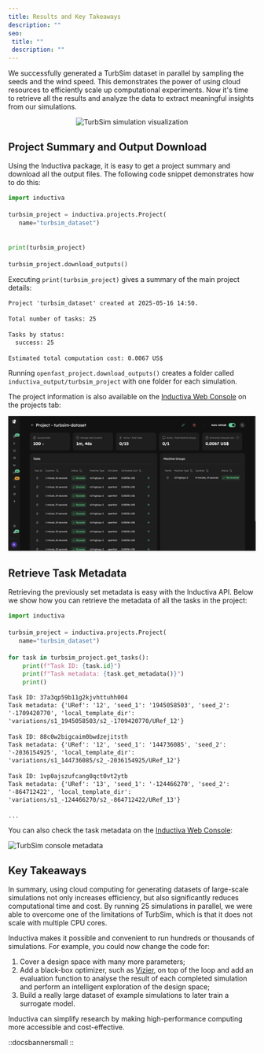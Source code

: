 ```yaml
---
title: Results and Key Takeaways
description: ""
seo:
 title: ""
 description: ""
---
```


We successfully generated a TurbSim dataset in parallel by sampling the seeds and the wind speed.
This demonstrates the power of using cloud resources to efficiently scale up computational experiments. 
Now it's time to retrieve all the results and analyze the data to extract meaningful insights from our simulations.

<p align="center"><img src="../../_static/turbsim_animation_30_fps.gif" alt="TurbSim simulation visualization" width="700"></p>

## Project Summary and Output Download
Using the Inductiva package, it is easy to get a project summary and download all the output files. The following code snippet demonstrates how to do this:

```python
import inductiva

turbsim_project = inductiva.projects.Project(
   name="turbsim_dataset")


print(turbsim_project)

turbsim_project.download_outputs()
```

Executing `print(turbsim_project)` gives a summary of the main project details:

```
Project 'turbsim_dataset' created at 2025-05-16 14:50.

Total number of tasks: 25

Tasks by status:
  success: 25

Estimated total computation cost: 0.0067 US$
```

Running `openfast_project.download_outputs()` creates a folder called `inductiva_output/turbsim_project` with one folder for each simulation.

The project information is also available on the [Inductiva Web Console](https://console.inductiva.ai) on the projects tab:

<p align="center"><img src="../../_static/console_projects.png" alt="TurbSim console projects" width="700"></p>


## Retrieve Task Metadata
Retrieving the previously set metadata is easy with the Inductiva API.
Below we show how you can retrieve the metadata of all the tasks in the project:

```python
import inductiva

turbsim_project = inductiva.projects.Project(
   name="turbsim_dataset")

for task in turbsim_project.get_tasks():
    print(f"Task ID: {task.id}")
    print(f"Task metadata: {task.get_metadata()}")
    print()
```

```
Task ID: 37a3qp59b11g2kjvhttuhh004
Task metadata: {'URef': '12', 'seed_1': '1945058503', 'seed_2': '-1709420770', 'local_template_dir': 'variations/s1_1945058503/s2_-1709420770/URef_12'}

Task ID: 88c0w2bigcaim0bwdzejitsth
Task metadata: {'URef': '12', 'seed_1': '144736085', 'seed_2': '-2036154925', 'local_template_dir': 'variations/s1_144736085/s2_-2036154925/URef_12'}

Task ID: 1vp0ajszufcang0qct0vt2ytb
Task metadata: {'URef': '13', 'seed_1': '-124466270', 'seed_2': '-864712422', 'local_template_dir': 'variations/s1_-124466270/s2_-864712422/URef_13'}

...
```

You can also check the task metadata on the [Inductiva Web Console](https://console.inductiva.ai/):

![TurbSim console metadata](openfast/console_metadata.png)

## Key Takeaways
In summary, using cloud computing for generating datasets of large-scale simulations not only increases efficiency, but also significantly reduces computational time and cost. 
By running 25 simulations in parallel, we were able to overcome one of the limitations of TurbSim, which is that it does not scale with multiple CPU cores.

Inductiva makes it possible and convenient to run hundreds or thousands of simulations. For example, you could now change the code for:

1. Cover a design space with many more parameters;
2. Add a black-box optimizer, such as [Vizier](https://github.com/google/vizier),
on top of the loop and add an evaluation function to analyse the result of each completed simulation and perform an intelligent exploration of the design space;
3. Build a really large dataset of example simulations to later train a surrogate model.

Inductiva can simplify research by making high-performance computing more accessible and cost-effective.

::docsbannersmall
::